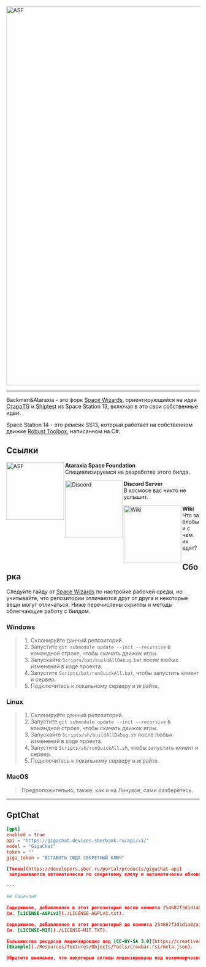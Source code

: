 [<img src="https://imagizer.imageshack.com/img923/7392/pIWR7b.png" alt="ASF" width="989" align="center">](https://github.com/Rxup/space-station-14)

---

Backmen&Ataraxia - это форк [Space Wizards](https://github.com/space-wizards/space-station-14), ориентирующийся на идеи [СтароTG](https://github.com/tgstation/tgstation) и [Shiptest](https://github.com/shiptest-ss13/Shiptest) из Space Station 13, включая в это свои собственные идеи.

Space Station 14 - это ремейк SS13, который работает на собственном движке [Robust Toolbox](https://github.com/space-wizards/Robust-Toolbox), написанном на C#.

## Ссылки

[<img src="https://i.imgur.com/XiS9QP5.png" alt="ASF" width="150" align="left">](https://github.com/AtaraxiaSpaceFoundation)
**Ataraxia Space Foundation**<br>Специализируемся на разработке этого билда.

[<img src="https://i.imgur.com/xMzKtYK.png" alt="Discord" width="150" align="left">](https://discord.gg/ss-14-backmen-ru-1053200453829132298)
**Discord Server**<br>В космосе вас никто не услышит.

[<img src="https://imagizer.imageshack.com/img922/4959/8KTh9r.png" alt="Wiki" width="150" align="left">](https://wiki.backmen.ru)
**Wiki**<br>Что за блобы и с чем их едят?

## Сборка

Следуйте гайду от [Space Wizards](https://docs.spacestation14.com/en/general-development/setup/setting-up-a-development-environment.html) по настройке рабочей среды, но учитывайте, что репозитории отличаются друг от друга и некоторые вещи могут отличаться.
Ниже перечислены скрипты и методы облегчающие работу с билдом.

### Windows

> 1. Склонируйте данный репозиторий.
> 2. Запустите `git submodule update --init --recursive` в командной строке, чтобы скачать движок игры.
> 3. Запускайте `Scripts/bat/buildAllDebug.bat` после любых изменений в коде проекта.
> 4. Запустите `Scripts/bat/runQuickAll.bat`, чтобы запустить клиент и сервер.
> 5. Подключитесь к локальному серверу и играйте.

### Linux

> 1. Склонируйте данный репозиторий.
> 2. Запустите `git submodule update --init --recursive` в командной строке, чтобы скачать движок игры.
> 3. Запускайте `Scripts/sh/buildAllDebug.sh` после любых изменений в коде проекта.
> 4. Запустите `Scripts/sh/runQuickAll.sh`, чтобы запустить клиент и сервер.
> 5. Подключитесь к локальному серверу и играйте.

### MacOS

> Предположительно, также, как и на Линуксе, сами разберётесь.

---

## GptChat

```toml
[gpt]
enabled = true
api = "https://gigachat.devices.sberbank.ru/api/v1/"
model = "GigaChat"
token = ""
giga_token = "ВСТАВИТЬ СЮДА СЕКРЕТНЫЙ КЛЮЧ"

[Токен](https://developers.sber.ru/portal/products/gigachat-api)
 запрашивается автоматически по секретному ключу и автоматически обновляется.

---

## Лицензия

Содержимое, добавленное в этот репозиторий после коммита 254687f3d1d1a02aa9dba61d7c114c73dc8e4754 (`17 June 2024 12:00:00 UTC`), распространяется по лицензии GNU Affero General Public License версии 3.0, если не указано иное.
См. [LICENSE-AGPLv3](./LICENSE-AGPLv3.txt).

Содержимое, добавленное в этот репозиторий до коммита 254687f3d1d1a02aa9dba61d7c114c73dc8e4754 (`17 June 2024 12:00:00 UTC`) распространяется по лицензии MIT, если не указано иное.
См. [LICENSE-MIT](./LICENSE-MIT.TXT).

Большинство ресурсов лицензировано под [CC-BY-SA 3.0](https://creativecommons.org/licenses/by-sa/3.0/), если не указано иное. Лицензия и авторские права на ресурсах указаны в файле метаданных.
[Example](./Resources/Textures/Objects/Tools/crowbar.rsi/meta.json).

Обратите внимание, что некоторые активы лицензированы под некоммерческой [CC-BY-NC-SA 4.0](https://creativecommons.org/licenses/by-nc-sa/4.0/) или аналогичной некоммерческой лицензией и должны быть удалены, если вы хотите использовать этот проект в коммерческих целях.
